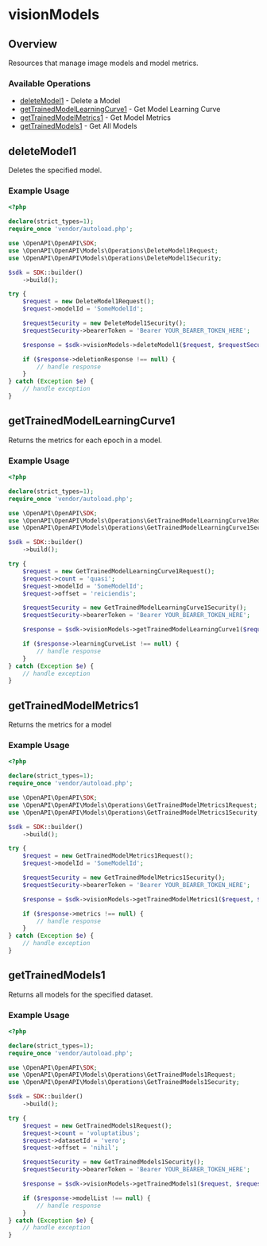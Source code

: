 # visionModels

## Overview

Resources that manage image models and model metrics.

### Available Operations

* [deleteModel1](#deletemodel1) - Delete a Model
* [getTrainedModelLearningCurve1](#gettrainedmodellearningcurve1) - Get Model Learning Curve
* [getTrainedModelMetrics1](#gettrainedmodelmetrics1) - Get Model Metrics
* [getTrainedModels1](#gettrainedmodels1) - Get All Models

## deleteModel1

Deletes the specified model.

### Example Usage

```php
<?php

declare(strict_types=1);
require_once 'vendor/autoload.php';

use \OpenAPI\OpenAPI\SDK;
use \OpenAPI\OpenAPI\Models\Operations\DeleteModel1Request;
use \OpenAPI\OpenAPI\Models\Operations\DeleteModel1Security;

$sdk = SDK::builder()
    ->build();

try {
    $request = new DeleteModel1Request();
    $request->modelId = 'SomeModelId';

    $requestSecurity = new DeleteModel1Security();
    $requestSecurity->bearerToken = 'Bearer YOUR_BEARER_TOKEN_HERE';

    $response = $sdk->visionModels->deleteModel1($request, $requestSecurity);

    if ($response->deletionResponse !== null) {
        // handle response
    }
} catch (Exception $e) {
    // handle exception
}
```

## getTrainedModelLearningCurve1

Returns the metrics for each epoch in a model.

### Example Usage

```php
<?php

declare(strict_types=1);
require_once 'vendor/autoload.php';

use \OpenAPI\OpenAPI\SDK;
use \OpenAPI\OpenAPI\Models\Operations\GetTrainedModelLearningCurve1Request;
use \OpenAPI\OpenAPI\Models\Operations\GetTrainedModelLearningCurve1Security;

$sdk = SDK::builder()
    ->build();

try {
    $request = new GetTrainedModelLearningCurve1Request();
    $request->count = 'quasi';
    $request->modelId = 'SomeModelId';
    $request->offset = 'reiciendis';

    $requestSecurity = new GetTrainedModelLearningCurve1Security();
    $requestSecurity->bearerToken = 'Bearer YOUR_BEARER_TOKEN_HERE';

    $response = $sdk->visionModels->getTrainedModelLearningCurve1($request, $requestSecurity);

    if ($response->learningCurveList !== null) {
        // handle response
    }
} catch (Exception $e) {
    // handle exception
}
```

## getTrainedModelMetrics1

Returns the metrics for a model

### Example Usage

```php
<?php

declare(strict_types=1);
require_once 'vendor/autoload.php';

use \OpenAPI\OpenAPI\SDK;
use \OpenAPI\OpenAPI\Models\Operations\GetTrainedModelMetrics1Request;
use \OpenAPI\OpenAPI\Models\Operations\GetTrainedModelMetrics1Security;

$sdk = SDK::builder()
    ->build();

try {
    $request = new GetTrainedModelMetrics1Request();
    $request->modelId = 'SomeModelId';

    $requestSecurity = new GetTrainedModelMetrics1Security();
    $requestSecurity->bearerToken = 'Bearer YOUR_BEARER_TOKEN_HERE';

    $response = $sdk->visionModels->getTrainedModelMetrics1($request, $requestSecurity);

    if ($response->metrics !== null) {
        // handle response
    }
} catch (Exception $e) {
    // handle exception
}
```

## getTrainedModels1

Returns all models for the specified dataset.

### Example Usage

```php
<?php

declare(strict_types=1);
require_once 'vendor/autoload.php';

use \OpenAPI\OpenAPI\SDK;
use \OpenAPI\OpenAPI\Models\Operations\GetTrainedModels1Request;
use \OpenAPI\OpenAPI\Models\Operations\GetTrainedModels1Security;

$sdk = SDK::builder()
    ->build();

try {
    $request = new GetTrainedModels1Request();
    $request->count = 'voluptatibus';
    $request->datasetId = 'vero';
    $request->offset = 'nihil';

    $requestSecurity = new GetTrainedModels1Security();
    $requestSecurity->bearerToken = 'Bearer YOUR_BEARER_TOKEN_HERE';

    $response = $sdk->visionModels->getTrainedModels1($request, $requestSecurity);

    if ($response->modelList !== null) {
        // handle response
    }
} catch (Exception $e) {
    // handle exception
}
```

